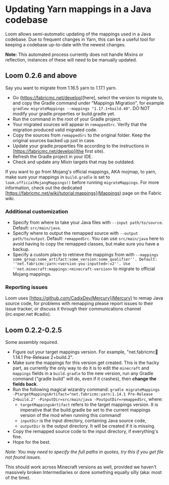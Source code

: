 # Updating Yarn mappings in a Java codebase

Loom allows semi-automatic updating of the mappings used in a Java codebase. Due to frequent changes in Yarn, this can be a useful tool for keeping a codebase up-to-date with the newest changes.

**Note:** This automated process currently does not handle Mixins or reflection, instances of these will need to be manually updated.

## Loom 0.2.6 and above

Say you want to migrate from 1.16.5 yarn to 1.17.1 yarn.

  - Go (https://fabricmc.net/develop)[here], select the version to migrate to, and copy the Gradle command under "Mappings Migration", for example ```gradlew migrateMappings --mappings "1.17.1+build.40"```.  DO NOT modify your gradle.properties or build.gradle yet.   
  - Run the command in the root of your Gradle project.
  - Your migrated sources will appear in ```remappedSrc```. Verify that the migration produced valid migrated code.
  - Copy the sources from ```remappedSrc``` to the original folder. Keep the original sources backed up just in case.
  - Update your gradle.properties file according to the instructions in [https://fabricmc.net/develop](the first site).
  - Refresh the Gradle project in your IDE.
  - Check and update any Mixin targets that may be outdated.

If you want to go from Mojang's official mappings, AKA mojmap, to yarn, make sure your mappings in ```build.gradle``` is set to ```loom.officialMojangMappings()``` before running ```migrateMappings```. For more information, check out the dedicated [https://fabricmc.net/wiki/tutorial:mappings](Mappings) page on the Fabric wiki.

### Additional customization 
  * Specify from where to take your Java files with ```--input path/to/source```. Default: ```src/main/java```.
  * Specify where to output the remapped source with ```--output path/to/output```. Default: ```remappedSrc```. You can use ```src/main/java``` here to avoid having to copy the remapped classes, but make sure you have a backup.
  * Specify a custom place to retrieve the mappings from with ```--mappings some_group:some_artifact:some_version:some_qualifier''. Default: ''net.fabricmc:yarn:<version-you-inputted>:v2''. Use ''net.minecraft:mappings:<minecraft-version>``` to migrate to official Mojang mappings.

### Reporting issues
Loom uses [https://github.com/CadixDev/Mercury](Mercury) to remap Java source code, for problems with remapping please report issues to their issue tracker, or discuss it through their communications channel (irc.esper.net #cadix).

## Loom 0.2.2-0.2.5

Some assembly required.

  - Figure out your target mappings version. For example, "net.fabricmc:yarn:1.14.1 Pre-Release 2+build.2".
  - Make sure the mappings for this version get created. This is the hacky part, as currently the only way to do it is to edit the ```minecraft``` and ```mappings``` fields in a ```build.gradle``` to the new version, run any Gradle command ("gradle build" will do, even if it crashes), then **change the fields back**.
  - Run the following magical wizardry command: ```gradle migrateMappings -PtargetMappingsArtifact="net.fabricmc:yarn:1.14.1 Pre-Release 2+build.2" -PinputDir=src/main/java -PoutputDir=remappedSrc```, where:
    * ```targetMappingsArtifact``` refers to the target mappings version. It is imperative that the build.gradle be set to the current mappings version of the mod when running this command!
    * ```inputDir``` is the input directory, containing Java source code,
    * ```outputDir``` is the output directory. It will be created if it is missing.
  - Copy the remapped source code to the input directory, if everything's fine.
  - Hope for the best.

*Note: You may need to specify the full paths in quotes, try this if you get file not found issues.*

This should work across Minecraft versions as well, provided we haven't massively broken Intermediaries or done something equally silly (aka: most of the time).
